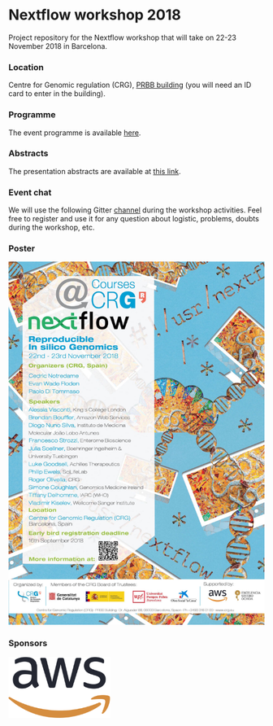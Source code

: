 # Nextflow workshop 2018  

Project repository for the Nextflow workshop that 
will take on 22-23 November 2018 in Barcelona. 

### Location 

Centre for Genomic regulation (CRG), [PRBB building](https://www.google.es/maps/place/CRG/@41.3853788,2.191863,17z/data=!3m1!4b1!4m5!3m4!1s0x12a4a305ffd98f7b:0xd9cd1df01bab41bc!8m2!3d41.3853788!4d2.1940517?hl=en) (you will need an ID card to enter in the building).  

### Programme  

The event programme is available [here](schedule.md).

### Abstracts 

The presentation abstracts are available at [this link](abstracts.md).

### Event chat

We will use the following Gitter [channel](https://gitter.im/nextflow-io/nf-hack18) during the workshop activities. Feel free to register and use it for any question about logistic, problems, doubts during the workshop, etc. 

### Poster 

![Nextflow workshop 2018 poster](img/nfhack18-poster.jpg)

### Sponsors 


<img src="img/AWS_logo_CMYK.png" alt="AWS Cloud Logo" width="200pt"/>
